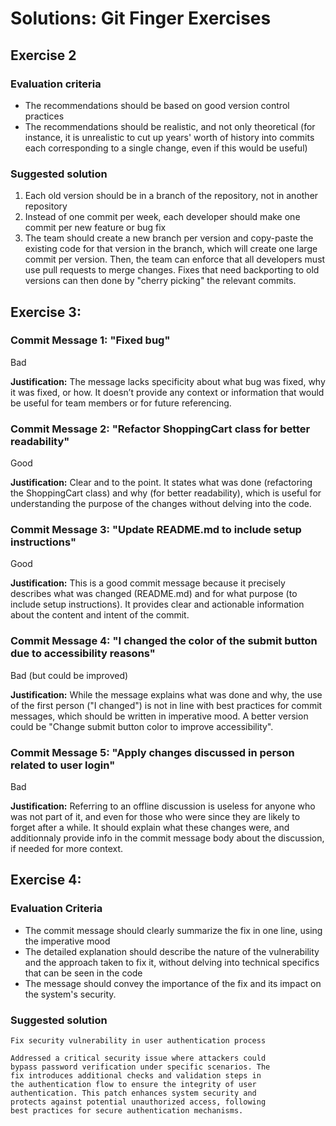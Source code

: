 # Solutions: Git Finger Exercises

## Exercise 2
### Evaluation criteria

- The recommendations should be based on good version control practices
- The recommendations should be realistic, and not only theoretical
  (for instance, it is unrealistic to cut up years' worth of history into commits each corresponding to a single change, even if this would be useful)


### Suggested solution

1. Each old version should be in a branch of the repository, not in another repository
2. Instead of one commit per week, each developer should make one commit per new feature or bug fix
3. The team should create a new branch per version and copy-paste the existing code for that version in the branch, which will create one large commit per version.
   Then, the team can enforce that all developers must use pull requests to merge changes.
   Fixes that need backporting to old versions can then done by "cherry picking" the relevant commits.

## Exercise 3:
### Commit Message 1: "Fixed bug"

Bad

**Justification:** The message lacks specificity about what bug was fixed, why it was fixed, or how. It doesn’t provide any context or information that would be useful for team members or for future referencing.

### Commit Message 2: "Refactor ShoppingCart class for better readability"

Good

**Justification:** Clear and to the point. It states what was done (refactoring the ShoppingCart class) and why (for better readability), which is useful for understanding the purpose of the changes without delving into the code.

### Commit Message 3: "Update README.md to include setup instructions"

Good

**Justification:** This is a good commit message because it precisely describes what was changed (README.md) and for what purpose (to include setup instructions). It provides clear and actionable information about the content and intent of the commit.

### Commit Message 4: "I changed the color of the submit button due to accessibility reasons"

Bad (but could be improved)

**Justification:** While the message explains what was done and why, the use of the first person ("I changed") is not in line with best practices for commit messages, which should be written in imperative mood. A better version could be "Change submit button color to improve accessibility".

### Commit Message 5: "Apply changes discussed in person related to user login"

Bad

**Justification:** Referring to an offline discussion is useless for anyone who was not part of it, and even for those who were since they are likely to forget after a while. It should explain what these changes were, and additionnaly provide info in the commit message body about the discussion, if needed for more context.

## Exercise 4:
### Evaluation Criteria
- The commit message should clearly summarize the fix in one line, using the imperative mood
- The detailed explanation should describe the nature of the vulnerability and the approach taken to fix it, without delving into technical specifics that can be seen in the code
- The message should convey the importance of the fix and its impact on the system's security.

### Suggested solution

```
Fix security vulnerability in user authentication process

Addressed a critical security issue where attackers could 
bypass password verification under specific scenarios. The 
fix introduces additional checks and validation steps in 
the authentication flow to ensure the integrity of user 
authentication. This patch enhances system security and 
protects against potential unauthorized access, following 
best practices for secure authentication mechanisms.
```